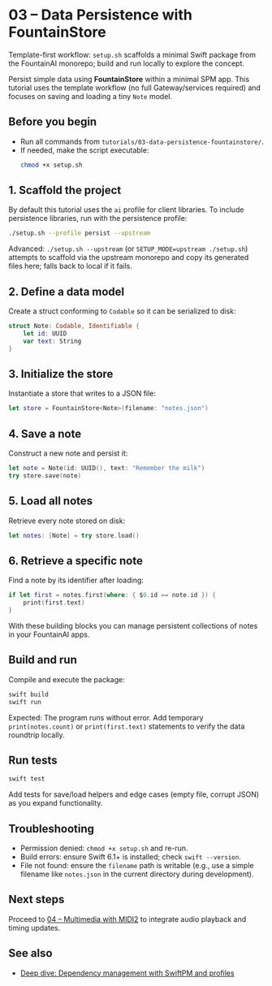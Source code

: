 # 03 – Data Persistence with FountainStore

Template-first workflow: `setup.sh` scaffolds a minimal Swift package from the FountainAI monorepo; build and run locally to explore the concept.

Persist simple data using **FountainStore** within a minimal SPM app. This tutorial uses the template workflow (no full Gateway/services required) and focuses on saving and loading a tiny `Note` model.

## Before you begin
- Run all commands from `tutorials/03-data-persistence-fountainstore/`.
- If needed, make the script executable:
  ```bash
  chmod +x setup.sh
  ```

## 1. Scaffold the project
By default this tutorial uses the `ai` profile for client libraries. To include persistence libraries, run with the persistence profile:

```bash
./setup.sh --profile persist --upstream
```

Advanced: `./setup.sh --upstream` (or `SETUP_MODE=upstream ./setup.sh`) attempts to scaffold via the upstream monorepo and copy its generated files here; falls back to local if it fails.

## 2. Define a data model
Create a struct conforming to `Codable` so it can be serialized to disk:

```swift
struct Note: Codable, Identifiable {
    let id: UUID
    var text: String
}
```

## 3. Initialize the store
Instantiate a store that writes to a JSON file:

```swift
let store = FountainStore<Note>(filename: "notes.json")
```

## 4. Save a note
Construct a new note and persist it:

```swift
let note = Note(id: UUID(), text: "Remember the milk")
try store.save(note)
```

## 5. Load all notes
Retrieve every note stored on disk:

```swift
let notes: [Note] = try store.load()
```

## 6. Retrieve a specific note
Find a note by its identifier after loading:

```swift
if let first = notes.first(where: { $0.id == note.id }) {
    print(first.text)
}
```

With these building blocks you can manage persistent collections of notes in your FountainAI apps.

## Build and run
Compile and execute the package:

```bash
swift build
swift run
```

Expected: The program runs without error. Add temporary `print(notes.count)` or `print(first.text)` statements to verify the data roundtrip locally.

## Run tests
```bash
swift test
```
Add tests for save/load helpers and edge cases (empty file, corrupt JSON) as you expand functionality.

## Troubleshooting
- Permission denied: `chmod +x setup.sh` and re-run.
- Build errors: ensure Swift 6.1+ is installed; check `swift --version`.
- File not found: ensure the `filename` path is writable (e.g., use a simple filename like `notes.json` in the current directory during development).

## Next steps
Proceed to [04 – Multimedia with MIDI2](../04-multimedia-midi2/README.md) to integrate audio playback and timing updates.

## See also
- [Deep dive: Dependency management with SwiftPM and profiles](../../docs/dependency-management-deep-dive.md)
